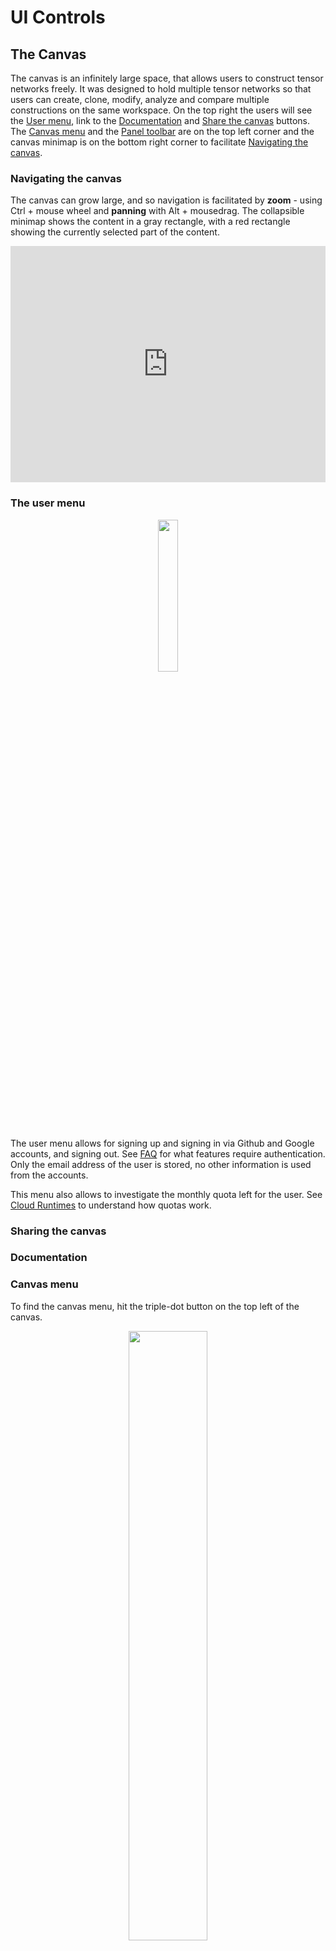 # UI Controls

## The Canvas

The canvas is an infinitely large space, that allows users to construct tensor
networks freely. It was designed to hold multiple tensor networks so that users
can create, clone, modify, analyze and compare multiple constructions on the
same workspace. On the top right the users will see the
[User menu](#the-user-menu), link to the [Documentation](#documentation) and
[Share the canvas](#sharing-the-canvas) buttons. The [Canvas menu](#canvas-menu)
and the [Panel toolbar](#panel-toolbar) are on the top left corner and the
canvas minimap is on the bottom right corner to facilitate
[Navigating the canvas](#navigating-the-canvas).

### Navigating the canvas

The canvas can grow large, and so navigation is facilitated by **zoom** - using
Ctrl + mouse wheel and **panning** with Alt + mousedrag. The collapsible minimap
shows the content in a gray rectangle, with a red rectangle showing the
currently selected part of the content.

<div style="padding:75% 0 0 0;position:relative;"><iframe src="https://player.vimeo.com/video/1106954448?badge=0&autopause=0&player_id=0&app_id=58479&autoplay=1&loop=1&unmute_button=0&byline=0&portrait=0&share=0" frameborder="0" allow="autoplay; fullscreen; picture-in-picture; clipboard-write; encrypted-media" referrerpolicy="strict-origin-when-cross-origin" style="position:absolute;top:0;left:0;width:100%;height:100%;" title="canvas_zoom_video"></iframe></div><script src="https://player.vimeo.com/api/player.js"></script>

### The user menu

<center>
<img src="/docs/fig/user_menu.png" width="25%">
</center>

The user menu allows for signing up and signing in via Github and Google
accounts, and signing out. See [FAQ](../faq.md) for what features require
authentication. Only the email address of the user is stored, no other
information is used from the accounts.

This menu also allows to investigate the monthly quota left for the user. See
[Cloud Runtimes](./runtimes.md/#free-planqtn-cloud-runtime) to understand how
quotas work.

### Sharing the canvas

### Documentation

### Canvas menu

To find the canvas menu, hit the triple-dot button on the top left of the
canvas.

<center>
<img src="/docs/fig/canvas_menu.png" width="50%">
</center>

#### Canvas menu - Display settings

<center>
<img src="/docs/fig/canvas_menu_display_settings.png" width="50%">
</center>

#### Canvas menu - Panel settings

<center>
<img src="/docs/fig/canvas_menu_panel_settings.png" width="50%">
</center>

#### Canvas menu - Export

<center>
<img src="/docs/fig/canvas_menu_export.png" width="50%">
</center>

### Panel Toolbar

With the panel toolbar the user can control the visibility of the

-   [Building Blocks Panel](#building-blocks-panel) - building blocks (tensors
    and networks) for tensor network construction
-   [Canvases Panel](#canvases-panel) - to manage the user's canvases
-   [Details Panel](#details-panel) - to show the details of the canvas, a
    selected lego or a selected subnetwork
-   [Subnets Panel](#subnets-panel) - to manage cached sub networks and related
    calculations
-   [Floating toolbar](#floating-toolbar) - for selected subnetworks

<center>
<img src="/docs/fig/panel_toolbar.png" width="50%">
</center>

### Hotkeys

| Hotkey             | Action                                                                 | Category              |
| ------------------ | ---------------------------------------------------------------------- | --------------------- |
| f                  | fuse LEGO                                                              | subnet transformation |
| p                  | pull out same colored leg                                              | ZX transformation     |
| Ctrl+A / Cmd+A     | select all LEGOs on canvas                                             | Canvas controls       |
| Ctrl+C / Cmd+C     | copy selected LEGOs and their internal connections                     | Canvas controls       |
| Ctrl+V / Cmd+V     | paste copied LEGOs and their internal connections at the mouse pointer | Canvas controls       |
| Delete / Backspace | delete selected LEGOs and their internal and external connections      | Canvas controls       |

## Building Blocks Panel

PlanqTN supports two types of building blocks, tensors and networks. They can be
accessed through the Building Blocks Panel accordion, Tensors on the top and
Networks on the bottom.

Tensors can be dragged from the Building Blocks Panel, to the canvas. See more
details on the supported LEGOs in [Build tensor networks](./build.md).

<center>
<img src="/docs/fig/building_blocks_tensors.png" width="50%">
</center>

Networks on the other hand are just simple buttons, and the generated network
will be placed around the origin of the canvas. See more details on the
supported parametrized tensor networks in [Build tensor networks](./build.md).

<center>
<img src="/docs/fig/building_blocks_networks.png" width="50%">
</center>

## Canvases Panel

The Canvases Panel let's you maintain the canvases in the local storage of your
browser. All the data you have is stored locally as of the first version of
PlanqTN.

<center>
<img src="/docs/fig/canvases_panel.png" width="50%">
</center>

You can delete a canvas by hitting the trash can icon, or by selecting multiple
ones and hitting the _Delete All_ button. You can create a new canvas by
clicking the New Canvas button. The Canvases panel can be activated from the
[Canvas Menu](#canvas-menu) or using the [Panel Toolbar](#panel-toolbar).

<center>
<img src="/docs/fig/canvases_panel_selected.png" width="50%">
</center>

## Details Panel

The Details Panel gives an overview of the canvas, the selected LEGO or the
selected subnetwork.

For the canvas it shows the number of LEGOs.

<center>
<img src="/docs/fig/details-panel_canvas.png" width="70%">
</center>

For LEGOs and subnetworks it has 4 sections:

1. **The toolbar**, with actions enabled specific to the selection. This is the
   same as the [Floating toolbar](#floating-toolbar) next the selections when
   it's enabled.
2. **The Info panel**, with some details about the LEGO/subnetwork, allowing for
   renaming the LEGO/subnetwork.
3. The collapsible **Parity Check Matrix section** - for LEGOs, this has the
   default parity check matrix. For a subnet the parity check matrix calculation
   has to be requested and stored. This action caches the subnet and names it by
   default by the number of LEGOs (of course the name can be changed
   afterwards). The
   [Parity Check Matrix widget](#the-parity-check-matrix-widget) is interactive,
   and allows for highlighting connections / dangling legs and reconfiguring the
   generators.
4. The collapsible **Weight enumerator calculations section** - when
   [calculating weight enumerators](./analyze.md#weight-enumerator-polynomial-calculations),
   new tasks and their results appear here. They can be deleted and collapsed.

<center>
<img src="/docs/fig/details-panel-lego.png" width="70%">
</center>

### The Parity Check Matrix widget

The Parity Check Matrix widget is an interactive tool to explore the Pauli
stabilizers of a stabilizer state or subspace. It shows when the given
stabilizer generators are CSS or non-CSS. It provides its own menu for
interactions and allows for certain sorting the generators, combining the
generators, selecting them for highlights in the tensor network and navigating
to the columns corresponding to the LEGOs with the given legs.

In these example video snippets we'll walk you through these.

1. In this video we show the parity check matrix of a LEGO on the details panel
   and then calculate the parity check matrix for a subnet, and name it My
   network. Then we show how clicking with Alt + Click can give a temporary
   highlight and navigation to the corresponding LEGO:
      <div style="padding:56.25% 0 0 0;position:relative;"><iframe src="https://player.vimeo.com/video/1107465592?badge=0&autopause=0&player_id=0&app_id=58479&autoplay=1&loop=1&unmute_button=0&byline=0&portrait=0" frameborder="0" allow="autoplay; fullscreen; picture-in-picture; clipboard-write; encrypted-media; web-share" referrerpolicy="strict-origin-when-cross-origin" style="position:absolute;top:0;left:0;width:100%;height:100%;" title="Parity Check Matrix for LEGOs and a subnet + navigation"></iframe></div><script src="https://player.vimeo.com/api/player.js"></script>
2. Then, using the menu of the PCM widget, we'll CSS sort the generators, and
   then we sort them by stabilizer weight. Dragging the rows, we recombine the
   generators, while the weight label gets automatically updated. Finally, we
   reset the by hitting "Recalculate".
      <div style="padding:56.25% 0 0 0;position:relative;"><iframe src="https://player.vimeo.com/video/1107473285?badge=0&autopause=0&player_id=0&app_id=58479&autoplay=1&muted=1&loop=1&unmute_button=0&byline=0&portrait=0" frameborder="0" allow="autoplay; fullscreen; picture-in-picture; clipboard-write; encrypted-media; web-share" referrerpolicy="strict-origin-when-cross-origin" style="position:absolute;top:0;left:0;width:100%;height:100%;" title="pcm_02_menu_sort_reset"></iframe></div><script src="https://player.vimeo.com/api/player.js"></script>
3. We create a subspace tensor network with the identity stopper and copy the
   PCM as a numpy array as well as a
   [QDistRnd](https://github.com/QEC-pages/QDistRnd) instruction for distance
   calculation.<div style="padding:56.25% 0 0 0;position:relative;"><iframe src="https://player.vimeo.com/video/1107481001?badge=0&autopause=0&player_id=0&app_id=58479&autoplay=1&muted=1&loop=1&unmute_button=0&byline=0&portrait=0" frameborder="0" allow="autoplay; fullscreen; picture-in-picture; clipboard-write; encrypted-media; web-share" referrerpolicy="strict-origin-when-cross-origin" style="position:absolute;top:0;left:0;width:100%;height:100%;" title="pcm_03_menu_np_and_gap"></iframe></div><script src="https://player.vimeo.com/api/player.js"></script>
4. Highlighting the tensor network is possible through LEGO-level row selections

    1. by single click on a row - selects/unselects a single row
    2. Ctrl+Click / Cmd + Click on a row adds/removes the row to/from the
       selection
    3. Clearing the selection is also possible by using the Clear highlights
       button on the toolbar from the Details Panel
        <div style="padding:56.25% 0 0 0;position:relative;"><iframe src="https://player.vimeo.com/video/1107484255?badge=0&autopause=0&player_id=0&app_id=58479&autoplay=1&muted=1&loop=1&unmute_button=0&byline=0&portrait=0" frameborder="0" allow="autoplay; fullscreen; picture-in-picture; clipboard-write; encrypted-media; web-share" referrerpolicy="strict-origin-when-cross-origin" style="position:absolute;top:0;left:0;width:100%;height:100%;" title="highlight LEGO legs"></iframe></div><script src="https://player.vimeo.com/api/player.js"></script>

5. Highlight the tensor network using tensor network level stabilizer generator
   is possible for the dangling legs as of now, internal legs have to be
   manually highlighted currently, track
   [Github issue #129](https://github.com/planqtn/planqtn/issues/129) for
   updates on automated internal leg highlights.
      <div style="padding:56.25% 0 0 0;position:relative;"><iframe src="https://player.vimeo.com/video/1107487481?badge=0&autopause=0&player_id=0&app_id=58479&autoplay=1&muted=1&loop=1&unmute_button=0&byline=0&portrait=0" frameborder="0" allow="autoplay; fullscreen; picture-in-picture; clipboard-write; encrypted-media; web-share" referrerpolicy="strict-origin-when-cross-origin" style="position:absolute;top:0;left:0;width:100%;height:100%;" title="highlight dangling legs of tensor network"></iframe></div><script src="https://player.vimeo.com/api/player.js"></script>

## Subnets Panel

Calculations are

## Floating Toolbar

!!! warning

    Under construction [TODO: finish]

